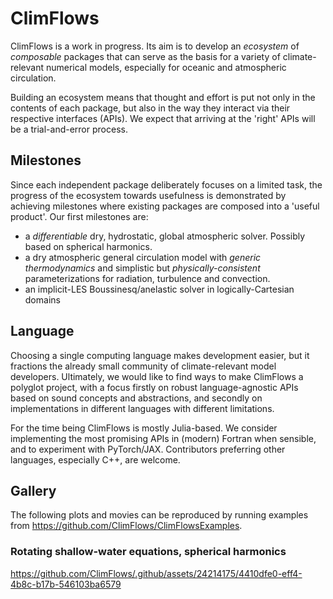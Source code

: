 # ClimFlows

ClimFlows is a work in progress. Its aim is to develop an *ecosystem* of *composable* packages that can serve as the basis for a variety of climate-relevant numerical models, especially for oceanic and atmospheric circulation.

Building an ecosystem means that thought and effort is put not only in the contents of each package, but also in the way they interact via their respective interfaces (APIs). We expect that arriving at the 'right' APIs will be a trial-and-error process.

## Milestones
Since each independent package deliberately focuses on a limited task, the progress of the ecosystem towards usefulness is demonstrated by achieving milestones where existing packages are composed into a 'useful product'. Our first milestones are:

* a *differentiable* dry, hydrostatic, global atmospheric solver. Possibly based on spherical harmonics.
* a dry atmospheric general circulation model with *generic thermodynamics* and simplistic but *physically-consistent* parameterizations for radiation, turbulence and convection.
* an implicit-LES Boussinesq/anelastic solver in logically-Cartesian domains

## Language

Choosing a single computing language makes development easier, but it fractions the already small community of climate-relevant model developers. Ultimately, we would like to find ways to make ClimFlows a polyglot project, with a focus firstly on robust language-agnostic APIs based on sound concepts and abstractions, and secondly on implementations in different languages with different limitations.

For the time being ClimFlows is mostly Julia-based. We consider implementing the most promising APIs in (modern) Fortran when sensible, and to experiment with PyTorch/JAX. Contributors preferring other languages, especially C++, are welcome.

## Gallery

The following plots and movies can be reproduced by running examples from https://github.com/ClimFlows/ClimFlowsExamples.

### Rotating shallow-water equations, spherical harmonics

https://github.com/ClimFlows/.github/assets/24214175/4410dfe0-eff4-4b8c-b17b-546103ba6579

